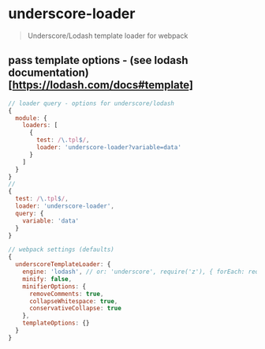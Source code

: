 # underscore-loader

> Underscore/Lodash template loader for webpack

## pass template options - (see lodash documentation)[https://lodash.com/docs#template]

```javascript
// loader query - options for underscore/lodash
{
  module: {
    loaders: [
      {
        test: /\.tpl$/,
        loader: 'underscore-loader?variable=data'
      }
    ]
  }
}
//
{
  test: /\.tpl$/,
  loader: 'underscore-loader',
  query: {
    variable: 'data'
  }
}

// webpack settings (defaults)
{
  underscoreTemplateLoader: {
    engine: 'lodash', // or: 'underscore', require('z'), { forEach: require('lodash.foreach'), escape: require('lodash.escape') } - remember to put deps in your package.json
    minify: false,
    minifierOptions: {
      removeComments: true,
      collapseWhitespace: true,
      conservativeCollapse: true
    },
    templateOptions: {}
  }
}
```
